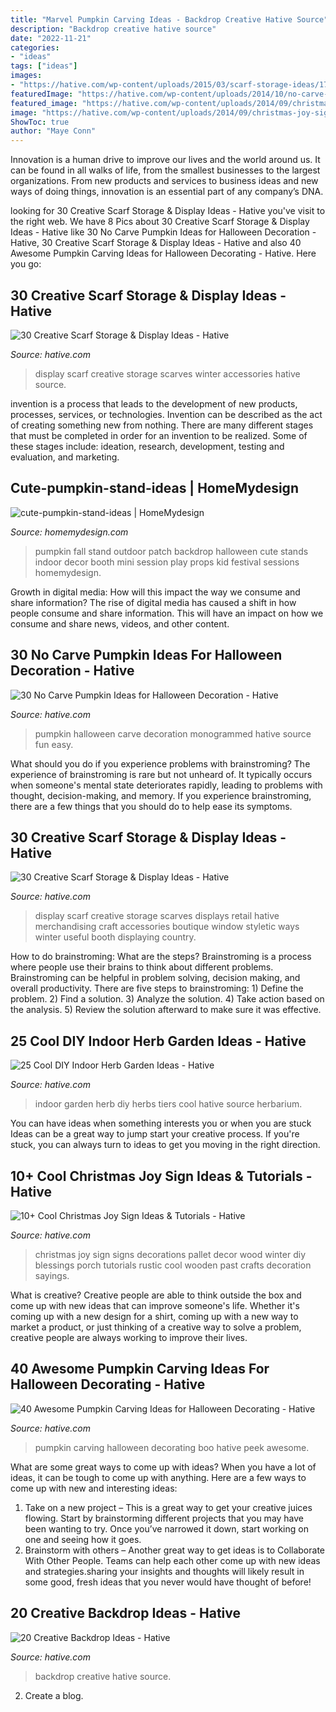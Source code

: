 ```yaml
---
title: "Marvel Pumpkin Carving Ideas - Backdrop Creative Hative Source"
description: "Backdrop creative hative source"
date: "2022-11-21"
categories:
- "ideas"
tags: ["ideas"]
images:
- "https://hative.com/wp-content/uploads/2015/03/scarf-storage-ideas/17-creative-scarf-storage-and-display-ideas.jpg"
featuredImage: "https://hative.com/wp-content/uploads/2014/10/no-carve-pumpkin-ideas/3-monogrammed-pumpkin.jpg"
featured_image: "https://hative.com/wp-content/uploads/2014/09/christmas-joy-sign/10-christmas-joy-sign-ideas-and-tutorials.jpg"
image: "https://hative.com/wp-content/uploads/2014/09/christmas-joy-sign/10-christmas-joy-sign-ideas-and-tutorials.jpg"
ShowToc: true
author: "Maye Conn"
---
```



Innovation is a human drive to improve our lives and the world around us. It can be found in all walks of life, from the smallest businesses to the largest organizations. From new products and services to business ideas and new ways of doing things, innovation is an essential part of any company’s DNA.

	

		
looking for 30 Creative Scarf Storage &amp; Display Ideas - Hative you've visit to the right web. We have 8 Pics about 30 Creative Scarf Storage &amp; Display Ideas - Hative like 30 No Carve Pumpkin Ideas for Halloween Decoration - Hative, 30 Creative Scarf Storage &amp; Display Ideas - Hative and also 40 Awesome Pumpkin Carving Ideas for Halloween Decorating - Hative. Here you go:
		
    
## 30 Creative Scarf Storage &amp; Display Ideas - Hative

<img loading=lazy src="https://hative.com/wp-content/uploads/2015/03/scarf-storage-ideas/5-creative-scarf-storage-and-display-ideas.jpg" onerror="this.onerror=null;this.src='https://tse3.mm.bing.net/th?id=OIP.C7vsjFHEckY2RiPxWHCaIwHaOn&amp;pid=15.1';" alt="30 Creative Scarf Storage &amp; Display Ideas - Hative">

_Source: hative.com_

>display scarf creative storage scarves winter accessories hative source. 

	

invention is a process that leads to the development of new products, processes, services, or technologies. Invention can be described as the act of creating something new from nothing. There are many different stages that must be completed in order for an invention to be realized. Some of these stages include: ideation, research, development, testing and evaluation, and marketing.

    
## Cute-pumpkin-stand-ideas | HomeMydesign

<img loading=lazy src="https://homemydesign.com/wp-content/uploads/2015/10/cute-pumpkin-stand-ideas.jpg" onerror="this.onerror=null;this.src='https://tse3.mm.bing.net/th?id=OIP.WsQ-bLmusRjBXi0C_vMYKgHaKZ&amp;pid=15.1';" alt="cute-pumpkin-stand-ideas | HomeMydesign">

_Source: homemydesign.com_

>pumpkin fall stand outdoor patch backdrop halloween cute stands indoor decor booth mini session play props kid festival sessions homemydesign. 

	

Growth in digital media: How will this impact the way we consume and share information?
The rise of digital media has caused a shift in how people consume and share information. This will have an impact on how we consume and share news, videos, and other content.

    
## 30 No Carve Pumpkin Ideas For Halloween Decoration - Hative

<img loading=lazy src="https://hative.com/wp-content/uploads/2014/10/no-carve-pumpkin-ideas/3-monogrammed-pumpkin.jpg" onerror="this.onerror=null;this.src='https://tse4.mm.bing.net/th?id=OIP.RLIi6r2IJL7LTAVcIEY5kwHaJ4&amp;pid=15.1';" alt="30 No Carve Pumpkin Ideas for Halloween Decoration - Hative">

_Source: hative.com_

>pumpkin halloween carve decoration monogrammed hative source fun easy. 

	

What should you do if you experience problems with brainstroming?
The experience of brainstroming is rare but not unheard of. It typically occurs when someone's mental state deteriorates rapidly, leading to problems with thought, decision-making, and memory. If you experience brainstroming, there are a few things that you should do to help ease its symptoms.

    
## 30 Creative Scarf Storage &amp; Display Ideas - Hative

<img loading=lazy src="https://hative.com/wp-content/uploads/2015/03/scarf-storage-ideas/17-creative-scarf-storage-and-display-ideas.jpg" onerror="this.onerror=null;this.src='https://tse2.mm.bing.net/th?id=OIP.7onQGp7u7eREoCCPuyHARwHaFj&amp;pid=15.1';" alt="30 Creative Scarf Storage &amp; Display Ideas - Hative">

_Source: hative.com_

>display scarf creative storage scarves displays retail hative merchandising craft accessories boutique window styletic ways winter useful booth displaying country. 

	

How to do brainstroming: What are the steps?
Brainstroming is a process where people use their brains to think about different problems. Brainstroming can be helpful in problem solving, decision making, and overall productivity. There are five steps to brainstroming: 1) Define the problem. 2) Find a solution. 3) Analyze the solution. 4) Take action based on the analysis. 5) Review the solution afterward to make sure it was effective.

    
## 25 Cool DIY Indoor Herb Garden Ideas - Hative

<img loading=lazy src="https://hative.com/wp-content/uploads/2014/11/indoor-garden/25-tiers-of-herbs.jpg" onerror="this.onerror=null;this.src='https://tse2.mm.bing.net/th?id=OIP.4RnxXOb-65zizvkcVai5qAHaK_&amp;pid=15.1';" alt="25 Cool DIY Indoor Herb Garden Ideas - Hative">

_Source: hative.com_

>indoor garden herb diy herbs tiers cool hative source herbarium. 

	

You can have ideas when something interests you or when you are stuck
Ideas can be a great way to jump start your creative process. If you're stuck, you can always turn to ideas to get you moving in the right direction.

    
## 10+ Cool Christmas Joy Sign Ideas &amp; Tutorials - Hative

<img loading=lazy src="https://hative.com/wp-content/uploads/2014/09/christmas-joy-sign/10-christmas-joy-sign-ideas-and-tutorials.jpg" onerror="this.onerror=null;this.src='https://tse4.mm.bing.net/th?id=OIP.l2F_ERFExURqzRMtj-SSXQHaJ4&amp;pid=15.1';" alt="10+ Cool Christmas Joy Sign Ideas &amp; Tutorials - Hative">

_Source: hative.com_

>christmas joy sign signs decorations pallet decor wood winter diy blessings porch tutorials rustic cool wooden past crafts decoration sayings. 

	

What is creative?
Creative people are able to think outside the box and come up with new ideas that can improve someone's life. Whether it's coming up with a new design for a shirt, coming up with a new way to market a product, or just thinking of a creative way to solve a problem, creative people are always working to improve their lives.

    
## 40 Awesome Pumpkin Carving Ideas For Halloween Decorating - Hative

<img loading=lazy src="https://hative.com/wp-content/uploads/2014/10/pumpkin-carving-ideas/36-peek-a-boo.jpg" onerror="this.onerror=null;this.src='https://tse2.mm.bing.net/th?id=OIP.fLGVosCzVWFA8AS1ujKWEAHaHa&amp;pid=15.1';" alt="40 Awesome Pumpkin Carving Ideas for Halloween Decorating - Hative">

_Source: hative.com_

>pumpkin carving halloween decorating boo hative peek awesome. 

	

What are some great ways to come up with ideas?
When you have a lot of ideas, it can be tough to come up with anything. Here are a few ways to come up with new and interesting ideas: 
1. Take on a new project – This is a great way to get your creative juices flowing. Start by brainstorming different projects that you may have been wanting to try. Once you’ve narrowed it down, start working on one and seeing how it goes. 
2. Brainstorm with others – Another great way to get ideas is to Collaborate With Other People. Teams can help each other come up with new ideas and strategies.sharing your insights and thoughts will likely result in some good, fresh ideas that you never would have thought of before! 

    
## 20 Creative Backdrop Ideas - Hative

<img loading=lazy src="https://hative.com/wp-content/uploads/2014/12/backdrop-ideas/15-creative-backdrop-ideas.jpg" onerror="this.onerror=null;this.src='https://tse4.mm.bing.net/th?id=OIP.jwmRt-z7T6XjPxgeV9cKIgHaLH&amp;pid=15.1';" alt="20 Creative Backdrop Ideas - Hative">

_Source: hative.com_

>backdrop creative hative source. 

	

2. Create a blog.

